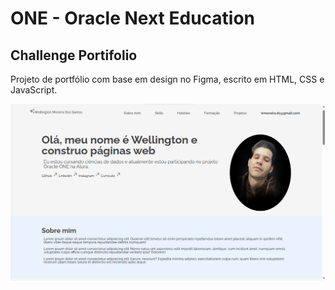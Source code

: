 # ONE - Oracle Next Education

## Challenge Portifolio

Projeto de portfólio com base em design no Figma, escrito em HTML, CSS e JavaScript.

![Imagem do Projeto](img/projetos/portifolio.png)
